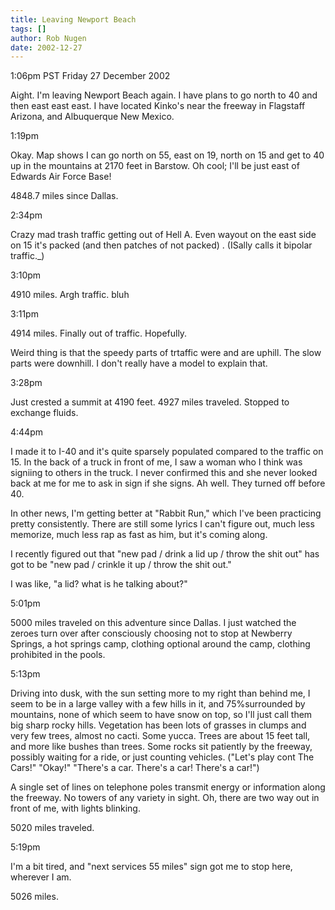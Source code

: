 ```yaml
---
title: Leaving Newport Beach
tags: []
author: Rob Nugen
date: 2002-12-27
---
```


<p class=date>1:06pm PST Friday 27 December 2002</p>

<p>Aight.  I'm leaving Newport Beach again.  I have plans to go north
to 40 and then east east east.  I have located Kinko's near the
freeway in Flagstaff Arizona, and Albuquerque New Mexico.</p>

<p class=date>1:19pm</p>

<p>Okay.  Map shows I can go north on 55, east on 19, north on 15 and
get to 40 up in the mountains at 2170 feet in Barstow.  Oh cool; I'll
be just east of Edwards Air Force Base!</p>

<p>4848.7 miles since Dallas.</p>

<p class=date>2:34pm</p>

<p>Crazy mad trash traffic getting out of Hell A.  Even wayout on the
east side on 15 it's packed (and then patches of not packed) .
(ISally calls it bipolar traffic._)</p>

<p class=date>3:10pm</p>

<p>4910 miles.  Argh traffic.  bluh</p>

<p class=date>3:11pm</p>

<p>4914 miles.  Finally out of traffic.  Hopefully.</p>

<p>Weird thing is that the speedy parts of trtaffic were and are
uphill.  The slow parts were downhill.  I don't really have a model to
explain that.</p>

<p class=date>3:28pm</p>

<p>Just crested a summit at 4190 feet.  4927 miles traveled.  Stopped
to exchange fluids.</p>

<p class=date>4:44pm</p>

<p>I made it to I-40 and it's quite sparsely populated compared to the
traffic on 15.  In the back of a truck in front of me, I saw a woman
who I think was signiing to others in the truck.  I never confirmed
this and she never looked back at me for me to ask in sign if she
signs.   Ah well.  They turned off before 40.</p>

<p>In other news, I'm getting better at "Rabbit Run," which I've been
practicing pretty consistently.  There are still some lyrics I can't
figure out, much less memorize, much less rap as fast as him, but it's
coming along.</p>

<p>I recently figured out that "new pad / drink a lid up / throw the
shit out" has got to be "new pad / crinkle it up / throw the shit
out."</p>

<p>I was like, "a lid?  what is he talking about?"</p>

<p class=date>5:01pm</p>

<p>5000 miles traveled on this adventure since Dallas.  I just watched
the zeroes turn over after consciously choosing not to stop at
Newberry Springs, a hot springs camp, clothing optional around the
camp, clothing prohibited in the pools.</p>

<p class=date>5:13pm</p>

<p>Driving into dusk, with the sun setting more to my right than
behind me, I seem to be in a large valley with a few hills in it, and
75%surrounded  by mountains, none of which seem to have snow on top,
so I'll just call them big sharp rocky hills.  Vegetation has been
lots of grasses in clumps and very few trees, almost no cacti.  Some
yucca.  Trees are about 15 feet tall, and more like bushes than
trees.  Some rocks sit patiently by the freeway, possibly waiting for
a ride, or just counting vehicles.  ("Let's play cont The Cars!"
"Okay!"  "There's a car.  There's a car!  There's a car!")</p>

<p>A single set of lines on telephone poles transmit energy or
information along the freeway.  No towers of any variety in sight.
Oh, there are two way out in front of me, with lights blinking.</p>

<p>5020 miles traveled.</p>

<p class=date>5:19pm</p>

<p>I'm a bit tired, and "next services 55 miles" sign got me to stop
here, wherever I am.</p>

<p>5026 miles.</p>

